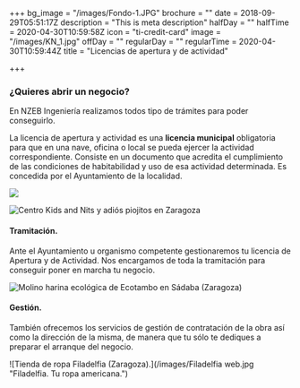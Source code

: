 +++
bg_image = "/images/Fondo-1.JPG"
brochure = ""
date = 2018-09-29T05:51:17Z
description = "This is meta description"
halfDay = ""
halfTime = 2020-04-30T10:59:58Z
icon = "ti-credit-card"
image = "/images/KN_1.jpg"
offDay = ""
regularDay = ""
regularTime = 2020-04-30T10:59:44Z
title = "Licencias de apertura y de actividad"

+++
### ¿Quieres abrir un negocio?

En NZEB Ingeniería realizamos todos tipo de trámites para poder conseguirlo.

La licencia de apertura y actividad es una **licencia municipal** obligatoria para que en una nave, oficina o local se pueda ejercer la actividad correspondiente. Consiste en un documento que acredita el cumplimiento de las condiciones de habitabilidad y uso de esa actividad determinada. Es concedida por el Ayuntamiento de la localidad.

![](/images/KN_web.jpg)

![Centro Kids and Nits y adiós piojitos en Zaragoza](/images/KN_2.jpg "Kids and Nits y adiós piojitos")

#### Tramitación.

Ante el Ayuntamiento u organismo competente gestionaremos tu licencia de Apertura y de Actividad. Nos encargamos de toda la tramitación para conseguir poner en marcha tu negocio.

![Molino harina ecológica de Ecotambo en Sádaba (Zaragoza)](/images/Ecotambo_web.jpg "Molino Ecotambo")

#### Gestión.

También ofrecemos los servicios de gestión de contratación de la obra así como la dirección de la misma, de manera que tu sólo te dediques a preparar el arranque del negocio.

![Tienda de ropa Filadelfia (Zaragoza).](/images/Filadelfia web.jpg "Filadelfia. Tu ropa americana.")